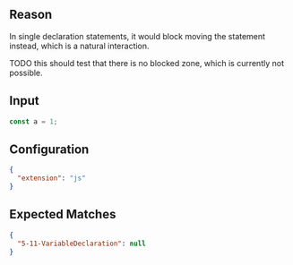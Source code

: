 
## Reason
In single declaration statements, it would block moving the statement instead, which is a natural interaction.

TODO this should test that there is no blocked zone, which is currently not possible.

## Input
```javascript input
const a = 1;
```

## Configuration
```json configuration
{
  "extension": "js"
}
```

## Expected Matches
```json expected matches
{
  "5-11-VariableDeclaration": null
}
```